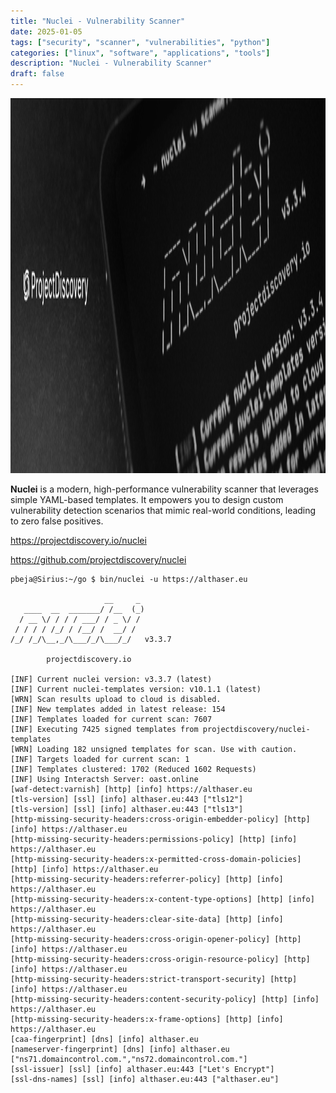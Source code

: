 ```yaml
---
title: "Nuclei - Vulnerability Scanner"
date: 2025-01-05
tags: ["security", "scanner", "vulnerabilities", "python"]
categories: ["linux", "software", "applications", "tools"]
description: "Nuclei - Vulnerability Scanner"
draft: false
---
```


<img src="https://github.com/projectdiscovery/nuclei/raw/dev/static/nuclei-cover-image.png" alt="nuclei" width="800px" height="600px">

**Nuclei** is a modern, high-performance vulnerability scanner that leverages simple YAML-based templates. It empowers you to design custom vulnerability detection scenarios that mimic real-world conditions, leading to zero false positives.

https://projectdiscovery.io/nuclei

https://github.com/projectdiscovery/nuclei

```shell
pbeja@Sirius:~/go $ bin/nuclei -u https://althaser.eu

                     __     _
   ____  __  _______/ /__  (_)
  / __ \/ / / / ___/ / _ \/ /
 / / / / /_/ / /__/ /  __/ /
/_/ /_/\__,_/\___/_/\___/_/   v3.3.7

		projectdiscovery.io

[INF] Current nuclei version: v3.3.7 (latest)
[INF] Current nuclei-templates version: v10.1.1 (latest)
[WRN] Scan results upload to cloud is disabled.
[INF] New templates added in latest release: 154
[INF] Templates loaded for current scan: 7607
[INF] Executing 7425 signed templates from projectdiscovery/nuclei-templates
[WRN] Loading 182 unsigned templates for scan. Use with caution.
[INF] Targets loaded for current scan: 1
[INF] Templates clustered: 1702 (Reduced 1602 Requests)
[INF] Using Interactsh Server: oast.online
[waf-detect:varnish] [http] [info] https://althaser.eu
[tls-version] [ssl] [info] althaser.eu:443 ["tls12"]
[tls-version] [ssl] [info] althaser.eu:443 ["tls13"]
[http-missing-security-headers:cross-origin-embedder-policy] [http] [info] https://althaser.eu
[http-missing-security-headers:permissions-policy] [http] [info] https://althaser.eu
[http-missing-security-headers:x-permitted-cross-domain-policies] [http] [info] https://althaser.eu
[http-missing-security-headers:referrer-policy] [http] [info] https://althaser.eu
[http-missing-security-headers:x-content-type-options] [http] [info] https://althaser.eu
[http-missing-security-headers:clear-site-data] [http] [info] https://althaser.eu
[http-missing-security-headers:cross-origin-opener-policy] [http] [info] https://althaser.eu
[http-missing-security-headers:cross-origin-resource-policy] [http] [info] https://althaser.eu
[http-missing-security-headers:strict-transport-security] [http] [info] https://althaser.eu
[http-missing-security-headers:content-security-policy] [http] [info] https://althaser.eu
[http-missing-security-headers:x-frame-options] [http] [info] https://althaser.eu
[caa-fingerprint] [dns] [info] althaser.eu
[nameserver-fingerprint] [dns] [info] althaser.eu ["ns71.domaincontrol.com.","ns72.domaincontrol.com."]
[ssl-issuer] [ssl] [info] althaser.eu:443 ["Let's Encrypt"]
[ssl-dns-names] [ssl] [info] althaser.eu:443 ["althaser.eu"]
```
